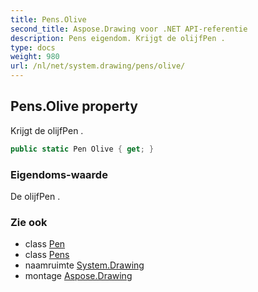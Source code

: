 ```yaml
---
title: Pens.Olive
second_title: Aspose.Drawing voor .NET API-referentie
description: Pens eigendom. Krijgt de olijfPen .
type: docs
weight: 980
url: /nl/net/system.drawing/pens/olive/
---
```

## Pens.Olive property

Krijgt de olijfPen .

```csharp
public static Pen Olive { get; }
```

### Eigendoms-waarde

De olijfPen .

### Zie ook

* class [Pen](../../pen/)
* class [Pens](../)
* naamruimte [System.Drawing](../../pens/)
* montage [Aspose.Drawing](../../../)


